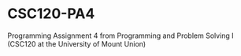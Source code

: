 # CSC120-PA4

Programming Assignment 4 from Programming and Problem Solving I (CSC120 at the University of Mount Union)
